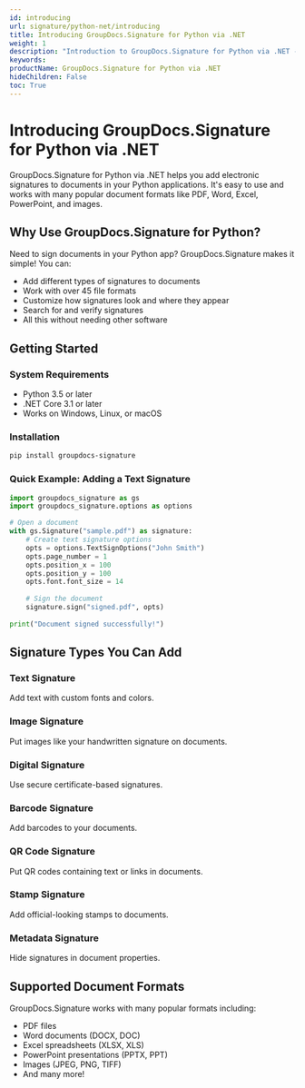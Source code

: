 ```yaml
---
id: introducing
url: signature/python-net/introducing
title: Introducing GroupDocs.Signature for Python via .NET
weight: 1
description: "Introduction to GroupDocs.Signature for Python via .NET - what is it and why to use"
keywords: 
productName: GroupDocs.Signature for Python via .NET
hideChildren: False
toc: True
---
```

# Introducing GroupDocs.Signature for Python via .NET

GroupDocs.Signature for Python via .NET helps you add electronic signatures to documents in your Python applications. It's easy to use and works with many popular document formats like PDF, Word, Excel, PowerPoint, and images.

## Why Use GroupDocs.Signature for Python?

Need to sign documents in your Python app? GroupDocs.Signature makes it simple! You can:

- Add different types of signatures to documents
- Work with over 45 file formats
- Customize how signatures look and where they appear
- Search for and verify signatures
- All this without needing other software

## Getting Started

### System Requirements

- Python 3.5 or later
- .NET Core 3.1 or later
- Works on Windows, Linux, or macOS

### Installation

```bash
pip install groupdocs-signature
```

### Quick Example: Adding a Text Signature

```python
import groupdocs_signature as gs
import groupdocs_signature.options as options

# Open a document
with gs.Signature("sample.pdf") as signature:
    # Create text signature options
    opts = options.TextSignOptions("John Smith")
    opts.page_number = 1
    opts.position_x = 100
    opts.position_y = 100
    opts.font.font_size = 14
    
    # Sign the document
    signature.sign("signed.pdf", opts)
    
print("Document signed successfully!")
```

## Signature Types You Can Add

### Text Signature
Add text with custom fonts and colors.

### Image Signature
Put images like your handwritten signature on documents.

### Digital Signature
Use secure certificate-based signatures.

### Barcode Signature
Add barcodes to your documents.

### QR Code Signature
Put QR codes containing text or links in documents.

### Stamp Signature
Add official-looking stamps to documents.

### Metadata Signature
Hide signatures in document properties.

## Supported Document Formats

GroupDocs.Signature works with many popular formats including:

- PDF files
- Word documents (DOCX, DOC)
- Excel spreadsheets (XLSX, XLS)
- PowerPoint presentations (PPTX, PPT)
- Images (JPEG, PNG, TIFF)
- And many more!